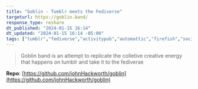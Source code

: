 ```yaml
---
title: "Goblin - Tumblr meets the Fediverse"
targeturl: https://goblin.band/
response_type: reshare
dt_published: "2024-01-15 16:14"
dt_updated: "2024-01-15 16:14 -05:00"
tags: ["tumblr","fediverse","activitypub","automattic","firefish","socialmedia","opensource","community","decentralization","federation"]
---
```


> Goblin band is an attempt to replicate the colletive creative energy that happens on tumblr and take it to the fediverse

**Repo**: [https://github.com/johnHackworth/goblin](https://github.com/johnHackworth/goblin)